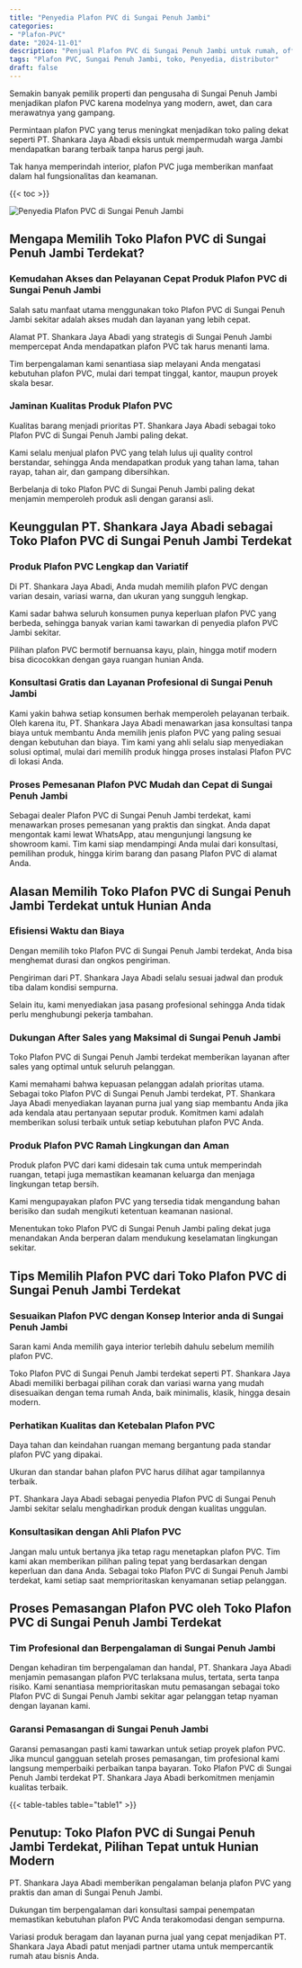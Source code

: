 ```yaml
---
title: "Penyedia Plafon PVC di Sungai Penuh Jambi"
categories: 
- "Plafon-PVC"
date: "2024-11-01"
description: "Penjual Plafon PVC di Sungai Penuh Jambi untuk rumah, office, serta ritel. Produk unggulan, beragam motif, pilihan warna elegan, beserta servis instalasi ditangani oleh teknisi ahli dan garansi resmi!|Jasa penjualan Plafon PVC di Sungai Penuh Jambi bagi keperluan hunian, kantor, maupun toko, beserta material terbaik dan penempatan oleh tenaga ahli berpengalaman dan kepastian resmi.|Alternatif Plafon PVC di Sungai Penuh Jambi yang terbukti untuk hunian, kantor, dan gerai, bersama plafon berkualitas dan penempatan dikerjakan oleh teknisi berpengalaman dan garansi resmi.|Penjualan Plafon PVC di Sungai Penuh Jambi bagi hunian, kantor, dan ritel, dengan plafon terbaik dan penempatan ditangani oleh tim berpengalaman, lengkap dengan jaminan resmi.}"
tags: "Plafon PVC, Sungai Penuh Jambi, toko, Penyedia, distributor"
draft: false
---
```


Semakin banyak pemilik properti dan pengusaha di Sungai Penuh Jambi menjadikan plafon PVC karena modelnya yang modern, awet, dan cara merawatnya yang gampang.

Permintaan plafon PVC yang terus meningkat menjadikan toko paling dekat seperti PT. Shankara Jaya Abadi eksis untuk mempermudah warga Jambi mendapatkan barang terbaik tanpa harus pergi jauh.

Tak hanya memperindah interior, plafon PVC juga memberikan manfaat dalam hal fungsionalitas dan keamanan.

{{< toc >}}

![Penyedia Plafon PVC di Sungai Penuh Jambi](/images/Plafon-PVC/Penyedia-Plafon-PVC-di-Sungai-Penuh-Jambi.png)


## Mengapa Memilih Toko Plafon PVC di Sungai Penuh Jambi Terdekat?

### Kemudahan Akses dan Pelayanan Cepat Produk Plafon PVC di Sungai Penuh Jambi

Salah satu manfaat utama menggunakan toko Plafon PVC di Sungai Penuh Jambi sekitar adalah akses mudah dan layanan yang lebih cepat.

Alamat PT. Shankara Jaya Abadi yang strategis di Sungai Penuh Jambi mempercepat Anda mendapatkan plafon PVC tak harus menanti lama.

Tim berpengalaman kami senantiasa siap melayani Anda mengatasi kebutuhan plafon PVC, mulai dari tempat tinggal, kantor, maupun proyek skala besar.

### Jaminan Kualitas Produk Plafon PVC

Kualitas barang menjadi prioritas PT. Shankara Jaya Abadi sebagai toko Plafon PVC di Sungai Penuh Jambi paling dekat.

Kami selalu menjual plafon PVC yang telah lulus uji quality control berstandar, sehingga Anda mendapatkan produk yang tahan lama, tahan rayap, tahan air, dan gampang dibersihkan.

Berbelanja di toko Plafon PVC di Sungai Penuh Jambi paling dekat menjamin memperoleh produk asli dengan garansi asli.

## Keunggulan PT. Shankara Jaya Abadi sebagai Toko Plafon PVC di Sungai Penuh Jambi Terdekat

### Produk Plafon PVC Lengkap dan Variatif

Di PT. Shankara Jaya Abadi, Anda mudah memilih plafon PVC dengan varian desain, variasi warna, dan ukuran yang sungguh lengkap.

Kami sadar bahwa seluruh konsumen punya keperluan plafon PVC yang berbeda, sehingga banyak varian kami tawarkan di penyedia plafon PVC Jambi sekitar.

Pilihan plafon PVC bermotif bernuansa kayu, plain, hingga motif modern bisa dicocokkan dengan gaya ruangan hunian Anda.

### Konsultasi Gratis dan Layanan Profesional di Sungai Penuh Jambi

Kami yakin bahwa setiap konsumen berhak memperoleh pelayanan terbaik. Oleh karena itu, PT. Shankara Jaya Abadi menawarkan jasa konsultasi tanpa biaya untuk membantu Anda memilih jenis plafon PVC yang paling sesuai dengan kebutuhan dan biaya. Tim kami yang ahli selalu siap menyediakan solusi optimal, mulai dari memilih produk hingga proses instalasi Plafon PVC di lokasi Anda.

### Proses Pemesanan Plafon PVC Mudah dan Cepat di Sungai Penuh Jambi

Sebagai dealer Plafon PVC di Sungai Penuh Jambi terdekat, kami menawarkan proses pemesanan yang praktis dan singkat. Anda dapat mengontak kami lewat WhatsApp, atau mengunjungi langsung ke showroom kami. Tim kami siap mendampingi Anda mulai dari konsultasi, pemilihan produk, hingga kirim barang dan pasang Plafon PVC di alamat Anda.

## Alasan Memilih Toko Plafon PVC di Sungai Penuh Jambi Terdekat untuk Hunian Anda

### Efisiensi Waktu dan Biaya

Dengan memilih toko Plafon PVC di Sungai Penuh Jambi terdekat, Anda bisa menghemat durasi dan ongkos pengiriman.

Pengiriman dari PT. Shankara Jaya Abadi selalu sesuai jadwal dan produk tiba dalam kondisi sempurna.

Selain itu, kami menyediakan jasa pasang profesional sehingga Anda tidak perlu menghubungi pekerja tambahan.

### Dukungan After Sales yang Maksimal di Sungai Penuh Jambi

Toko Plafon PVC di Sungai Penuh Jambi terdekat memberikan layanan after sales yang optimal untuk seluruh pelanggan.

Kami memahami bahwa kepuasan pelanggan adalah prioritas utama. Sebagai toko Plafon PVC di Sungai Penuh Jambi terdekat, PT. Shankara Jaya Abadi menyediakan layanan purna jual yang siap membantu Anda jika ada kendala atau pertanyaan seputar produk. Komitmen kami adalah memberikan solusi terbaik untuk setiap kebutuhan plafon PVC Anda.

### Produk Plafon PVC Ramah Lingkungan dan Aman

Produk plafon PVC dari kami didesain tak cuma untuk memperindah ruangan, tetapi juga memastikan keamanan keluarga dan menjaga lingkungan tetap bersih.

Kami mengupayakan plafon PVC yang tersedia tidak mengandung bahan berisiko dan sudah mengikuti ketentuan keamanan nasional.

Menentukan toko Plafon PVC di Sungai Penuh Jambi paling dekat juga menandakan Anda berperan dalam mendukung keselamatan lingkungan sekitar.

## Tips Memilih Plafon PVC dari Toko Plafon PVC di Sungai Penuh Jambi Terdekat

### Sesuaikan Plafon PVC dengan Konsep Interior anda di Sungai Penuh Jambi

Saran kami Anda memilih gaya interior terlebih dahulu sebelum memilih plafon PVC.

Toko Plafon PVC di Sungai Penuh Jambi terdekat seperti PT. Shankara Jaya Abadi memiliki berbagai pilihan corak dan variasi warna yang mudah disesuaikan dengan tema rumah Anda, baik minimalis, klasik, hingga desain modern.

### Perhatikan Kualitas dan Ketebalan Plafon PVC

Daya tahan dan keindahan ruangan memang bergantung pada standar plafon PVC yang dipakai.

Ukuran dan standar bahan plafon PVC harus dilihat agar tampilannya terbaik.

PT. Shankara Jaya Abadi sebagai penyedia Plafon PVC di Sungai Penuh Jambi sekitar selalu menghadirkan produk dengan kualitas unggulan.

### Konsultasikan dengan Ahli Plafon PVC

Jangan malu untuk bertanya jika tetap ragu menetapkan plafon PVC. Tim kami akan memberikan pilihan paling tepat yang berdasarkan dengan keperluan dan dana Anda. Sebagai toko Plafon PVC di Sungai Penuh Jambi terdekat, kami setiap saat memprioritaskan kenyamanan setiap pelanggan.

## Proses Pemasangan Plafon PVC oleh Toko Plafon PVC di Sungai Penuh Jambi Terdekat

### Tim Profesional dan Berpengalaman di Sungai Penuh Jambi

Dengan kehadiran tim berpengalaman dan handal, PT. Shankara Jaya Abadi menjamin pemasangan plafon PVC terlaksana mulus, tertata, serta tanpa risiko. Kami senantiasa memprioritaskan mutu pemasangan sebagai toko Plafon PVC di Sungai Penuh Jambi sekitar agar pelanggan tetap nyaman dengan layanan kami.

### Garansi Pemasangan di Sungai Penuh Jambi

Garansi pemasangan pasti kami tawarkan untuk setiap proyek plafon PVC. Jika muncul gangguan setelah proses pemasangan, tim profesional kami langsung memperbaiki perbaikan tanpa bayaran. Toko Plafon PVC di Sungai Penuh Jambi terdekat PT. Shankara Jaya Abadi berkomitmen menjamin kualitas terbaik.

{{< table-tables table="table1" >}}

## Penutup: Toko Plafon PVC di Sungai Penuh Jambi Terdekat, Pilihan Tepat untuk Hunian Modern

PT. Shankara Jaya Abadi memberikan pengalaman belanja plafon PVC yang praktis dan aman di Sungai Penuh Jambi.

Dukungan tim berpengalaman dari konsultasi sampai penempatan memastikan kebutuhan plafon PVC Anda terakomodasi dengan sempurna.

Variasi produk beragam dan layanan purna jual yang cepat menjadikan PT. Shankara Jaya Abadi patut menjadi partner utama untuk mempercantik rumah atau bisnis Anda.